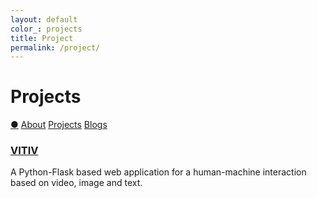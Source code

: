 ```yaml
---
layout: default
color_: projects
title: Project
permalink: /project/
---
```


<r-grid class="main" columns=6 columns-s=4 columns-xs=2>

<r-cell order="-10" span=4 span-s=2>
  <h1>Projects</h1>
</r-cell>

<r-cell order="-9" class="menu" span=2 span-s=2>
  <div class='focus0'>
    <a href="/">&#x25CF;</a>
    <a href="/about/">About</a>
    <a href="/project/">Projects</a>
    <a href="/blog/">Blogs</a>
  </div>
</r-cell>

<!-- grid -->
<r-cell class="project" span=2>
  <h3><a href="/vitiv/">VITIV</a></h3>
  <p>A Python-Flask based web application for a human-machine interaction based on video, image and text.</p>
</r-cell>

</r-grid>